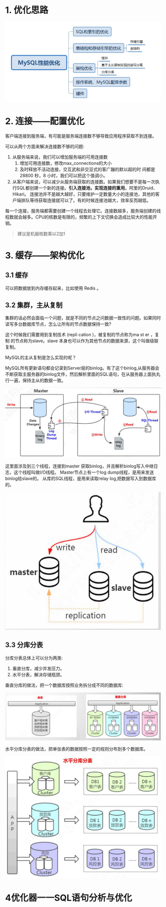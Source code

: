 # 1. 优化思路

![](../youdaonote-images/Pasted%20image%2020230711230646.png)

# 2. 连接——配置优化

客户端连接到服务端，有可能是服务端连接数不够导致应用程序获取不到连接。

可以从两个方面来解决连接数不够的问题:
1. 从服务端来说，我们可以增加服务端的可用连接数
	1. 增加可用连接数，修改max_connections的大小
	2. 及时释放不活动连接，交互武和非交豆式的客广蹦的默以超的时 间都是28800 秒，8 小时，我们可以把这个值调小。
2. 从客户端来说，可以减少从服务端获取的连接数。如果我们想要不是每一次执行SQL都创建一个新的连接。**引入连接池，实现连接的重用**。阿里的Druid、Hikari。
	连接池并不是越大越好，只要维护一定数量大小的连接池，其他的客户端排队等待获取连接就可以了。有的时候连接池越大，效率反而越低。

每一个连接，服务端都需要创建一个线程去处理它。连接数越多，服务端创建的线程数就会越多。CPU的核数是有限的，频繁的上下文切换会造成比较大的性能开销。

> 建议是机器核数乘以2加1

# 3. 缓存——架构优化

## 3.1 缓存

可以把数据放到内存缓存起来，比如使用 Redis 。

## 3.2 集群，主从复制

集群的话必然会面临一个问题，就是不同的节点之问数据一致性的问题。如果同时 读写多台数据库节点，怎么让所有的节点数据保持一致?

这个时候我们需要用到复制技术 (repli cation )，被复制的节点称为ma st er ，复制 的节点称为slave。slave 本身也可以作为其他节点的数据来源，这个叫做级联复制。

MySQL的主从复制是怎么实现的呢？

MySQL所有更新语句都会记录到Server层的binlog。有了这个binlog,从服务器会不断获取主服务器的binlog文件，然后解析里面的SQL语句，在从服务器上面执丸行一遍，保持主从的数据一致。

![](../youdaonote-images/Pasted%20image%2020230711233358.png)

这里面涉及到三个线程，连接到master 获取binlog，并且解析binlog写入中继日志，这个线程叫做I/O线程。
Master节点上有一个log dump线程，是用来发送binlog给slave的。
从库的SQL线程，是用来读取relay log,把数据写入到数据库的。

![](../youdaonote-images/Pasted%20image%2020230711234245.png)

## 3.3 分库分表

分库分表总体上可以分为两类:
1. 垂直分库，减少并发压力。
2. 水平分表，解决存储瓶颈。

垂直分库的做法，把一个数据库按照业务拆分成不同的数据库:

![](../youdaonote-images/Pasted%20image%2020230712003151.png)

水平分库分表的做法，把单张表的数据按照一定的规则分布到多个数据库。

![](../youdaonote-images/Pasted%20image%2020230712003216.png)

# 4优化器一一SQL语句分析与优化

